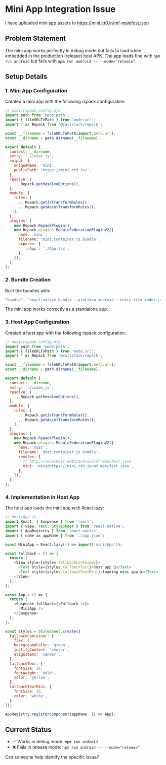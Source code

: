 # Mini App Integration Issue

I have uploaded mini app assets to https://mini.ct0.in/mf-manifest.json

## Problem Statement

The mini app works perfectly in debug mode but fails to load when embedded in the production (release) host APK. The app loads fine with `npm run android` but fails with `npm run android -- --mode="release"`.

## Setup Details

### 1. Mini App Configuration

Created a mini app with the following rspack configuration:

```javascript
// mini/rspack.config.mjs
import path from 'node:path';
import { fileURLToPath } from 'node:url';
import * as Repack from '@callstack/repack';

const __filename = fileURLToPath(import.meta.url);
const __dirname = path.dirname(__filename);

export default {
  context: __dirname,
  entry: './index.js',
  output: {
    uniqueName: 'mini',
    publicPath: 'https://mini.ct0.in/',
  },
  resolve: {
    ...Repack.getResolveOptions(),
  },
  module: {
    rules: [
      ...Repack.getJsTransformRules(),
      ...Repack.getAssetTransformRules(),
    ],
  },
  plugins: [
    new Repack.RepackPlugin(),
    new Repack.plugins.ModuleFederationPluginV2({
      name: 'mini',
      filename: 'mini.container.js.bundle',
      exposes: {
        './App': './App.tsx',
      },
    }),
  ],
};
```

### 2. Bundle Creation

Built the bundles with:

```bash
"bundle": "react-native bundle --platform android --entry-file index.js"
```

The mini app works correctly as a standalone app.

### 3. Host App Configuration

Created a host app with the following rspack configuration:

```javascript
// host/rspack.config.mjs
import path from 'node:path';
import { fileURLToPath } from 'node:url';
import * as Repack from '@callstack/repack';

const __filename = fileURLToPath(import.meta.url);
const __dirname = path.dirname(__filename);

export default {
  context: __dirname,
  entry: './index.js',
  resolve: {
    ...Repack.getResolveOptions(),
  },
  module: {
    rules: [
      ...Repack.getJsTransformRules(),
      ...Repack.getAssetTransformRules(),
    ],
  },
  plugins: [
    new Repack.RepackPlugin(),
    new Repack.plugins.ModuleFederationPluginV2({
      name: 'host',
      filename: 'host.container.js.bundle',
      remotes: {
        // http://localhost:8081/android/mf-manifest.json
        mini: 'mini@https://mini.ct0.in/mf-manifest.json',
      },
    }),
  ],
};
```

### 4. Implementation in Host App

The host app loads the mini app with React.lazy:

```javascript
// host/App.js
import React, { Suspense } from 'react';
import { View, Text, StyleSheet } from 'react-native';
import { AppRegistry } from 'react-native';
import { name as appName } from './app.json';

const MiniApp = React.lazy(() => import('mini/App'));

const Fallback = () => {
  return (
    <View style={styles.fallbackContainer}>
      <Text style={styles.fallbackText}>host app 🥹</Text>
      <Text style={styles.fallbackTextMini}>loading mini app ⏳</Text>
    </View>
  );
};

const App = () => {
  return (
    <Suspense fallback={<Fallback />}>
      <MiniApp />
    </Suspense>
  );
};

const styles = StyleSheet.create({
  fallbackContainer: {
    flex: 1,
    backgroundColor: 'green',
    justifyContent: 'center',
    alignItems: 'center',
  },
  fallbackText: {
    fontSize: 24,
    fontWeight: 'bold',
    color: 'yellow',
  },
  fallbackTextMini: {
    fontSize: 16,
    color: 'white',
  },
});

AppRegistry.registerComponent(appName, () => App);
```

## Current Status

- ✅ Works in debug mode: `npm run android`
- ❌ Fails in release mode: `npm run android -- --mode="release"`

Can someone help identify the specific issue?
